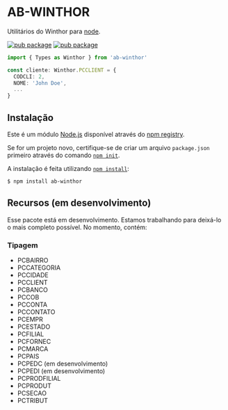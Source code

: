 # AB-WINTHOR

  Utilitários do Winthor para [node](http://nodejs.org).
  
  [![pub package](https://badgen.net/npm/v/ab-winthor)](https://www.npmjs.com/package/ab-winthor)
  [![pub package](https://badgen.net/npm/types/ab-winthor)](https://www.npmjs.com/package/ab-winthor)


```ts
import { Types as Winthor } from 'ab-winthor'

const cliente: Winthor.PCCLIENT = {
  CODCLI: 2,
  NOME: 'John Doe',
  ...
}
```

## Instalação

Este é um módulo [Node.js](https://nodejs.org/en/) disponível através do [npm registry](https://www.npmjs.com/).

Se for um projeto novo, certifique-se de criar um arquivo `package.json` primeiro através do comando [`npm init`](https://docs.npmjs.com/creating-a-package-json-file).

A instalação é feita utilizando 
[`npm install`](https://docs.npmjs.com/getting-started/installing-npm-packages-locally):

```bash
$ npm install ab-winthor
```

## Recursos (em desenvolvimento)

Esse pacote está em desenvolvimento. Estamos trabalhando para deixá-lo o mais completo possível. No momento, contém:

### Tipagem

* PCBAIRRO
* PCCATEGORIA
* PCCIDADE
* PCCLIENT
* PCBANCO
* PCCOB
* PCCONTA
* PCCONTATO
* PCEMPR
* PCESTADO
* PCFILIAL
* PCFORNEC
* PCMARCA
* PCPAIS
* PCPEDC (em desenvolvimento)
* PCPEDI (em desenvolvimento)
* PCPRODFILIAL
* PCPRODUT
* PCSECAO
* PCTRIBUT
